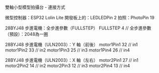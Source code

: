 雙軸小型模型拍攝台 - 連接方式

微型控制器：ESP32 Lolin Lite
開發板上的：LEDLEDPin 2
拍照：PhotoPin 19

28BYJ48 步進電機：全步進參數（FULLSTEP）
FULLSTEP 4 // 全步進參數（預設）：2048為一圈

28BYJ48 步進電機（ULN2003）：Y 軸（前後）
motor1Pin1 32 // in1
motor1Pin2 33 // in2
motor1Pin3 25 // in3
motor1Pin4 26 // in4

28BYJ48 步進電機（ULN2003）：X 軸（左右）
motor2Pin1 27 // in1
motor2Pin2 14 // in2
motor2Pin3 12 // in3
motor2Pin4 13 // in4
